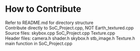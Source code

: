 # How to Contribute
Refer to README.md for directory structure<br>
Contribute directly to SoC_Project.cpp, NOT Earth_textured.cpp <br>
Source files: skybox.cpp SoC_Project.cpp Texture.cpp <br>
Header files: camera.h shader.h skybox.h stb_image.h Texture.h <br>
main function in SoC_Project.cpp
